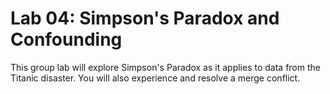 # Lab 04: Simpson's Paradox and Confounding

This group lab will explore Simpson's Paradox as it applies to data from the Titanic disaster. 
You will also experience and resolve a merge conflict.
